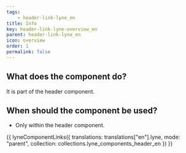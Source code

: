 ```yaml
---
tags: 
    - header-link-lyne_en
title: Info
key: header-link-lyne-overview_en
parent: header-link-lyne_en
icon: overview
order: 1
permalink: false
---
```


## What does the component do?
It is part of the header component.

## When should the component be used?
* Only within the header component.

{{ lyneComponentLinks({
  translations: translations["en"].lyne,
  mode: "parent",
  collection: collections.lyne_components_header_en
}) }}

